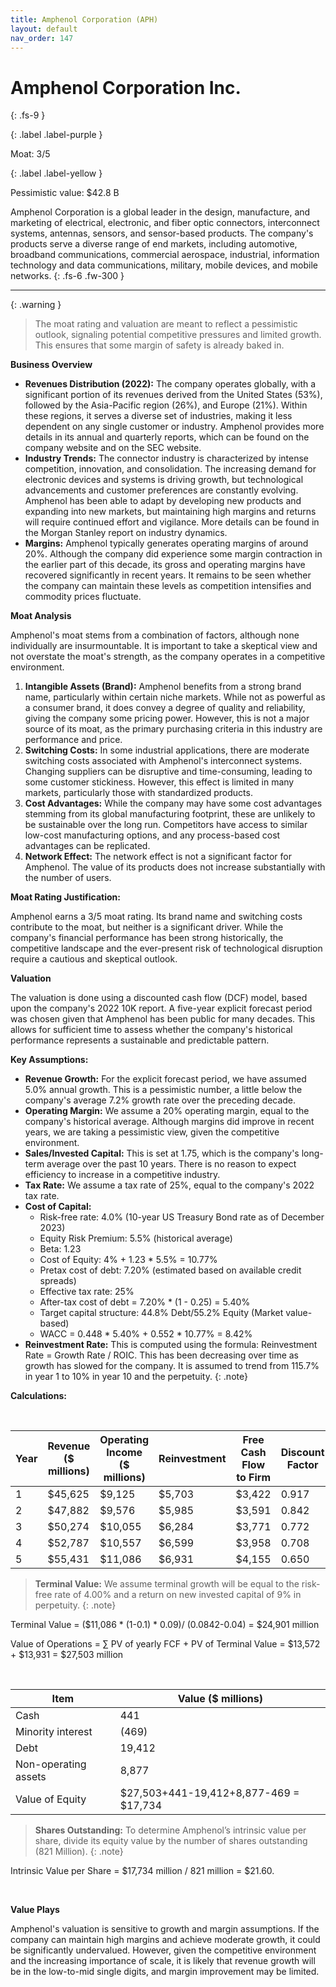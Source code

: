 ```yaml
---
title: Amphenol Corporation (APH)
layout: default
nav_order: 147
---
```


# Amphenol Corporation Inc.
{: .fs-9 }

{: .label .label-purple }

Moat: 3/5

{: .label .label-yellow }

Pessimistic value: $42.8 B

Amphenol Corporation is a global leader in the design, manufacture, and marketing of electrical, electronic, and fiber optic connectors, interconnect systems, antennas, sensors, and sensor-based products. The company's products serve a diverse range of end markets, including automotive, broadband communications, commercial aerospace, industrial, information technology and data communications, military, mobile devices, and mobile networks.
{: .fs-6 .fw-300 }

---

{: .warning } 
>The moat rating and valuation are meant to reflect a pessimistic outlook, signaling potential competitive pressures and limited growth. This ensures that some margin of safety is already baked in.

**Business Overview**

* **Revenues Distribution (2022):**  The company operates globally, with a significant portion of its revenues derived from the United States (53%), followed by the Asia-Pacific region (26%), and Europe (21%).  Within these regions, it serves a diverse set of industries, making it less dependent on any single customer or industry.  Amphenol provides more details in its annual and quarterly reports, which can be found on the company website and on the SEC website.
* **Industry Trends:** The connector industry is characterized by intense competition, innovation, and consolidation.  The increasing demand for electronic devices and systems is driving growth, but technological advancements and customer preferences are constantly evolving.  Amphenol has been able to adapt by developing new products and expanding into new markets, but maintaining high margins and returns will require continued effort and vigilance.  More details can be found in the Morgan Stanley report on industry dynamics.
* **Margins:** Amphenol typically generates operating margins of around 20%. Although the company did experience some margin contraction in the earlier part of this decade, its gross and operating margins have recovered significantly in recent years. It remains to be seen whether the company can maintain these levels as competition intensifies and commodity prices fluctuate.

**Moat Analysis**

Amphenol's moat stems from a combination of factors, although none individually are insurmountable. It is important to take a skeptical view and not overstate the moat's strength, as the company operates in a competitive environment.

1. **Intangible Assets (Brand):**  Amphenol benefits from a strong brand name, particularly within certain niche markets. While not as powerful as a consumer brand, it does convey a degree of quality and reliability, giving the company some pricing power.  However, this is not a major source of its moat, as the primary purchasing criteria in this industry are performance and price.
2. **Switching Costs:**  In some industrial applications, there are moderate switching costs associated with Amphenol's interconnect systems.  Changing suppliers can be disruptive and time-consuming, leading to some customer stickiness.  However, this effect is limited in many markets, particularly those with standardized products.
3. **Cost Advantages:** While the company may have some cost advantages stemming from its global manufacturing footprint, these are unlikely to be sustainable over the long run.  Competitors have access to similar low-cost manufacturing options, and any process-based cost advantages can be replicated.
4. **Network Effect:**  The network effect is not a significant factor for Amphenol.  The value of its products does not increase substantially with the number of users.

**Moat Rating Justification:**

Amphenol earns a 3/5 moat rating. Its brand name and switching costs contribute to the moat, but neither is a significant driver. While the company's financial performance has been strong historically, the competitive landscape and the ever-present risk of technological disruption require a cautious and skeptical outlook.

**Valuation**

The valuation is done using a discounted cash flow (DCF) model, based upon the company's 2022 10K report. A five-year explicit forecast period was chosen given that Amphenol has been public for many decades. This allows for sufficient time to assess whether the company's historical performance represents a sustainable and predictable pattern.

**Key Assumptions:**

* **Revenue Growth:**  For the explicit forecast period, we have assumed 5.0% annual growth. This is a pessimistic number, a little below the company's average 7.2% growth rate over the preceding decade.
* **Operating Margin:** We assume a 20% operating margin, equal to the company's historical average.  Although margins did improve in recent years, we are taking a pessimistic view, given the competitive environment.
* **Sales/Invested Capital:** This is set at 1.75, which is the company's long-term average over the past 10 years. There is no reason to expect efficiency to increase in a competitive industry.
* **Tax Rate:**  We assume a tax rate of 25%, equal to the company's 2022 tax rate.
* **Cost of Capital:**
    * Risk-free rate: 4.0% (10-year US Treasury Bond rate as of December 2023)
    * Equity Risk Premium: 5.5% (historical average)
    * Beta: 1.23
    * Cost of Equity: 4% + 1.23 * 5.5% = 10.77%
    * Pretax cost of debt: 7.20% (estimated based on available credit spreads)
    * Effective tax rate: 25%
    * After-tax cost of debt = 7.20% * (1 - 0.25) = 5.40%
    * Target capital structure: 44.8% Debt/55.2% Equity (Market value-based)
    * WACC = 0.448 * 5.40% + 0.552 * 10.77% = 8.42%
* **Reinvestment Rate:** This is computed using the formula: Reinvestment Rate = Growth Rate / ROIC. This has been decreasing over time as growth has slowed for the company. It is assumed to trend from 115.7% in year 1 to 10% in year 10 and the perpetuity.  {: .note}

**Calculations:**

<br>

| Year | Revenue (\$ millions) | Operating Income (\$ millions) | Reinvestment | Free Cash Flow to Firm | Discount Factor | Present Value |
|---|---|---|---|---|---|---|
| 1 | $45,625 | $9,125 | $5,703 | $3,422 | 0.917 | $3,138 |
| 2 | $47,882 | $9,576 | $5,985 | $3,591 | 0.842 | $3,023 |
| 3 | $50,274 | $10,055 | $6,284 | $3,771 | 0.772 | $2,910 |
| 4 | $52,787 | $10,557 | $6,599 | $3,958 | 0.708 | $2,802 |
| 5 | $55,431 | $11,086 | $6,931 | $4,155 | 0.650 | $2,701 |


> **Terminal Value:**  We assume terminal growth will be equal to the risk-free rate of 4.00% and a return on new invested capital of 9% in perpetuity.
> {: .note}

Terminal Value =  ($11,086 * (1-0.1) * 0.09)/ (0.0842-0.04)  = $24,901 million

Value of Operations = ∑ PV of yearly FCF + PV of Terminal Value = \$13,572 + $13,931 = $27,503 million

<br>

| Item | Value (\$ millions) |
|---|---|
| Cash | 441 |
| Minority interest | (469) |
| Debt | 19,412 |
| Non-operating assets | 8,877 |
| Value of Equity | $27,503+441-19,412+8,877-469 = $17,734 |


> **Shares Outstanding:** To determine Amphenol’s intrinsic value per share, divide its equity value by the number of shares outstanding (821 Million).
> {: .note}

Intrinsic Value per Share = $17,734 million / 821 million = $21.60.


<br>

**Value Plays**

Amphenol's valuation is sensitive to growth and margin assumptions. If the company can maintain high margins and achieve moderate growth, it could be significantly undervalued.  However, given the competitive environment and the increasing importance of scale, it is likely that revenue growth will be in the low-to-mid single digits, and margin improvement may be limited.